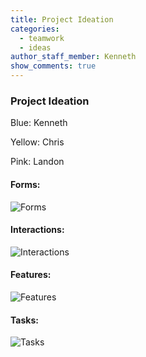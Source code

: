 ```yaml
---
title: Project Ideation
categories:
  - teamwork
  - ideas
author_staff_member: Kenneth
show_comments: true
---
```


### Project Ideation

Blue: Kenneth

Yellow: Chris

Pink: Landon

#### Forms:

![Forms](/images/ideation/form.jpg)

#### Interactions:

![Interactions](/images/ideation/interaction.jpg)

#### Features:

![Features](/images/ideation/features.png)

#### Tasks:

![Tasks](/images/ideation/task.jpg)